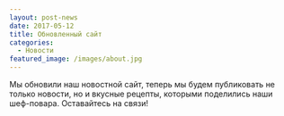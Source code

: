 ```yaml
---
layout: post-news
date: 2017-05-12
title: Обновленный сайт
categories:
  - Новости
featured_image: /images/about.jpg
---
```

Мы обновили наш новостной сайт, теперь мы будем публиковать не только новости, но и вкусные рецепты, которыми поделились наши шеф-повара. Оставайтесь на связи!
